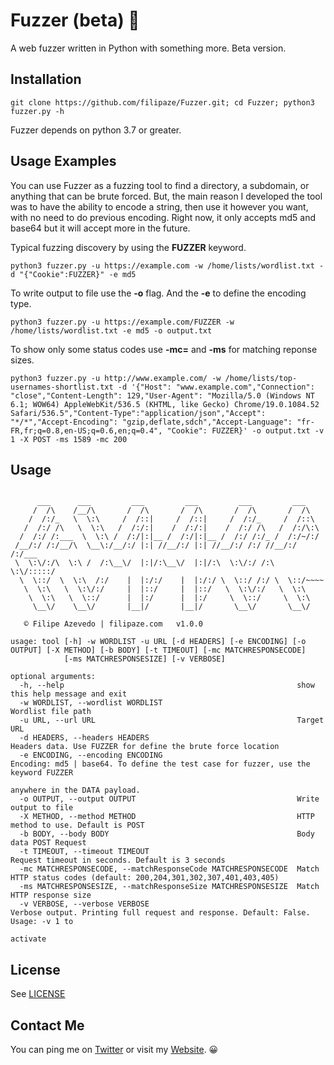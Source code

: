 
# Fuzzer (beta)  👋
A web fuzzer written in Python with something more. Beta version.

## Installation

```
git clone https://github.com/filipaze/Fuzzer.git; cd Fuzzer; python3 fuzzer.py -h
```
Fuzzer depends on python 3.7 or greater.

## Usage Examples

You can use Fuzzer as a fuzzing tool to find a directory, a subdomain, or anything that can be brute forced. But, the main reason I developed the tool was to have the ability to encode a string, then use it however you want, with no need to do previous encoding. Right now, it only accepts md5 and base64 but it will accept more in the future.

Typical fuzzing discovery by using the **FUZZER** keyword.
```
python3 fuzzer.py -u https://example.com -w /home/lists/wordlist.txt -d "{"Cookie":FUZZER}" -e md5
```
To write output to file use the **-o** flag. And the **-e** to define the encoding type.
```
python3 fuzzer.py -u https://example.com/FUZZER -w /home/lists/wordlist.txt -e md5 -o output.txt
```
To show only some status codes use **-mc=** and **-ms** for matching reponse sizes.
```
python3 fuzzer.py -u http://www.example.com/ -w /home/lists/top-usernames-shortlist.txt -d '{"Host": "www.example.com","Connection": "close","Content-Length": 129,"User-Agent": "Mozilla/5.0 (Windows NT 6.1; WOW64) AppleWebKit/536.5 (KHTML, like Gecko) Chrome/19.0.1084.52 Safari/536.5","Content-Type":"application/json","Accept": "*/*","Accept-Encoding": "gzip,deflate,sdch","Accept-Language": "fr-FR,fr;q=0.8,en-US;q=0.6,en;q=0.4", "Cookie": FUZZER}' -o output.txt -v 1 -X POST -ms 1589 -mc 200
```
## Usage

```

      ___      ___         ___         ___         ___         ___   
     /  /\    /__/\       /  /\       /  /\       /  /\       /  /\        
    /  /:/_   \  \:\     /  /::|     /  /::|     /  /:/_     /  /::\       
   /  /:/ /\   \  \:\   /  /:/:|    /  /:/:|    /  /:/ /\   /  /:/\:\      
  /  /:/ /:___  \  \:\ /  /:/|:|__ /  /:/|:|__ /  /:/ /:/_ /  /:/~/:/      
 /__/:/ /:/__/\  \__\:/__/:/ |:| //__/:/ |:| //__/:/ /:/ //__/:/ /:/___    
 \  \:\/:/\  \:\ /  /:\__\/  |:|/:\__\/  |:|/:\  \:\/:/ /:\  \:\/:::::/    
  \  \::/  \  \:\  /:/    |  |:/:/    |  |:/:/ \  \::/ /:/ \  \::/~~~~     
   \  \:\   \  \:\/:/     |  |::/     |  |::/   \  \:\/:/   \  \:\         
    \  \:\   \  \::/      |  |:/      |  |:/     \  \::/     \  \:\        
     \__\/    \__\/       |__|/       |__|/       \__\/       \__\/        

   © Filipe Azevedo | filipaze.com   v1.0.0                                

usage: tool [-h] -w WORDLIST -u URL [-d HEADERS] [-e ENCODING] [-o OUTPUT] [-X METHOD] [-b BODY] [-t TIMEOUT] [-mc MATCHRESPONSECODE]
            [-ms MATCHRESPONSESIZE] [-v VERBOSE]

optional arguments:
  -h, --help                                                    show this help message and exit
  -w WORDLIST, --wordlist WORDLIST                              Wordlist file path
  -u URL, --url URL                                             Target URL
  -d HEADERS, --headers HEADERS                                 Headers data. Use FUZZER for define the brute force location
  -e ENCODING, --encoding ENCODING                              Encoding: md5 | base64. To define the test case for fuzzer, use the keyword FUZZER
                                                                anywhere in the DATA payload.
  -o OUTPUT, --output OUTPUT                                    Write output to file
  -X METHOD, --method METHOD                                    HTTP method to use. Default is POST
  -b BODY, --body BODY                                          Body data POST Request
  -t TIMEOUT, --timeout TIMEOUT                                 Request timeout in seconds. Default is 3 seconds
  -mc MATCHRESPONSECODE, --matchResponseCode MATCHRESPONSECODE  Match HTTP status codes (default: 200,204,301,302,307,401,403,405)
  -ms MATCHRESPONSESIZE, --matchResponseSize MATCHRESPONSESIZE  Match HTTP response size
  -v VERBOSE, --verbose VERBOSE                                 Verbose output. Printing full request and response. Default: False. Usage: -v 1 to
                                                                activate
```

## License

See [LICENSE](https://github.com/filipaze/Fuzzer/blob/main/LICENSE)

## Contact Me

You can ping me on [Twitter](https://twitter.com/filipaze_) or visit my [Website](https://www.filipaze.com/). 😀

